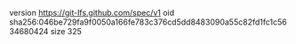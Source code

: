 version https://git-lfs.github.com/spec/v1
oid sha256:046be729fa9f0050a166fe783c376cd5dd8483090a55c82fd1fc1c5634680424
size 325
